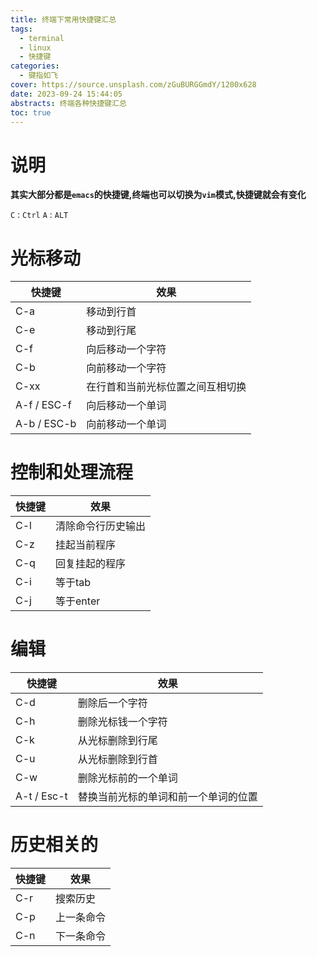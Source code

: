 ```yaml
---
title: 终端下常用快捷键汇总
tags:
  - terminal
  - linux
  - 快捷键
categories:
  - 键指如飞
cover: https://source.unsplash.com/zGuBURGGmdY/1200x628
date: 2023-09-24 15:44:05
abstracts: 终端各种快捷键汇总
toc: true
---
```


# 说明

**其实大部分都是`emacs`的快捷键,终端也可以切换为`vim`模式,快捷键就会有变化**

`C` : `Ctrl`
`A` : `ALT`


<!--more-->
 
# 光标移动


| 快捷键      | 效果                             |
|-------------|----------------------------------|
| C-a         | 移动到行首                       |
| C-e         | 移动到行尾                       |
| C-f         | 向后移动一个字符                 |
| C-b         | 向前移动一个字符                 |
| C-xx        | 在行首和当前光标位置之间互相切换 |
| A-f / ESC-f | 向后移动一个单词                 |
| A-b / ESC-b | 向前移动一个单词                 |


# 控制和处理流程

| 快捷键 | 效果               |
|--------|--------------------|
| C-l    | 清除命令行历史输出 |
| C-z    | 挂起当前程序       |
| C-q    | 回复挂起的程序     |
| C-i    | 等于tab            |
| C-j    | 等于enter          |

# 编辑

| 快捷键      | 效果                                 |
|-------------|--------------------------------------|
| C-d         | 删除后一个字符                       |
| C-h         | 删除光标钱一个字符                   |
| C-k         | 从光标删除到行尾                     |
| C-u         | 从光标删除到行首                     |
| C-w         | 删除光标前的一个单词                 |
| A-t / Esc-t | 替换当前光标的单词和前一个单词的位置 |


# 历史相关的

| 快捷键 | 效果       |
|--------|------------|
| C-r    | 搜索历史   |
| C-p    | 上一条命令 |
| C-n    | 下一条命令 |
